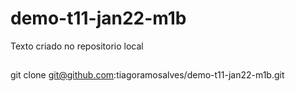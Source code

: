 # demo-t11-jan22-m1b

Texto criado no repositorio local 
##
 git clone git@github.com:tiagoramosalves/demo-t11-jan22-m1b.git